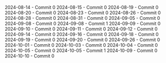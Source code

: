 2024-08-14 - Commit 0
2024-08-15 - Commit 0
2024-08-19 - Commit 0
2024-08-20 - Commit 0
2024-08-23 - Commit 0
2024-08-26 - Commit 0
2024-08-28 - Commit 0
2024-08-31 - Commit 0
2024-09-05 - Commit 0
2024-09-08 - Commit 0
2024-09-08 - Commit 1
2024-09-09 - Commit 0
2024-09-10 - Commit 0
2024-09-11 - Commit 0
2024-09-12 - Commit 0
2024-09-14 - Commit 0
2024-09-16 - Commit 0
2024-09-18 - Commit 0
2024-09-19 - Commit 0
2024-09-20 - Commit 0
2024-09-26 - Commit 0
2024-10-01 - Commit 0
2024-10-03 - Commit 0
2024-10-04 - Commit 0
2024-10-05 - Commit 0
2024-10-05 - Commit 1
2024-10-09 - Commit 0
2024-10-10 - Commit 0
